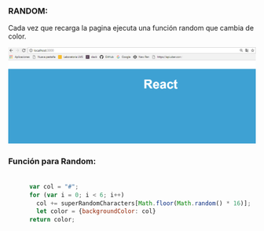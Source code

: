### RANDOM: 
Cada vez que recarga la pagina ejecuta una función random que cambia de color.

![random](src/img/random.png)


### Función para Random:
 

  ```js
   
        var col = "#";
        for (var i = 0; i < 6; i++)
          col += superRandomCharacters[Math.floor(Math.random() * 16)];
          let color = {backgroundColor: col}    
        return color;

  ```
